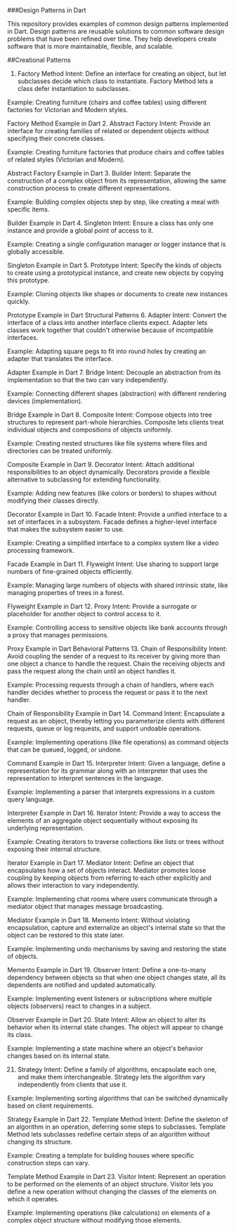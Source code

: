 
###Design Patterns in Dart


This repository provides examples of common design patterns implemented in Dart. Design patterns are reusable solutions to common software design problems that have been refined over time. They help developers create software that is more maintainable, flexible, and scalable.

##Creational Patterns
1. Factory Method
Intent: Define an interface for creating an object, but let subclasses decide which class to instantiate. Factory Method lets a class defer instantiation to subclasses.

Example: Creating furniture (chairs and coffee tables) using different factories for Victorian and Modern styles.

Factory Method Example in Dart
2. Abstract Factory
Intent: Provide an interface for creating families of related or dependent objects without specifying their concrete classes.

Example: Creating furniture factories that produce chairs and coffee tables of related styles (Victorian and Modern).

Abstract Factory Example in Dart
3. Builder
Intent: Separate the construction of a complex object from its representation, allowing the same construction process to create different representations.

Example: Building complex objects step by step, like creating a meal with specific items.

Builder Example in Dart
4. Singleton
Intent: Ensure a class has only one instance and provide a global point of access to it.

Example: Creating a single configuration manager or logger instance that is globally accessible.

Singleton Example in Dart
5. Prototype
Intent: Specify the kinds of objects to create using a prototypical instance, and create new objects by copying this prototype.

Example: Cloning objects like shapes or documents to create new instances quickly.

Prototype Example in Dart
Structural Patterns
6. Adapter
Intent: Convert the interface of a class into another interface clients expect. Adapter lets classes work together that couldn't otherwise because of incompatible interfaces.

Example: Adapting square pegs to fit into round holes by creating an adapter that translates the interface.

Adapter Example in Dart
7. Bridge
Intent: Decouple an abstraction from its implementation so that the two can vary independently.

Example: Connecting different shapes (abstraction) with different rendering devices (implementation).

Bridge Example in Dart
8. Composite
Intent: Compose objects into tree structures to represent part-whole hierarchies. Composite lets clients treat individual objects and compositions of objects uniformly.

Example: Creating nested structures like file systems where files and directories can be treated uniformly.

Composite Example in Dart
9. Decorator
Intent: Attach additional responsibilities to an object dynamically. Decorators provide a flexible alternative to subclassing for extending functionality.

Example: Adding new features (like colors or borders) to shapes without modifying their classes directly.

Decorator Example in Dart
10. Facade
Intent: Provide a unified interface to a set of interfaces in a subsystem. Facade defines a higher-level interface that makes the subsystem easier to use.

Example: Creating a simplified interface to a complex system like a video processing framework.

Facade Example in Dart
11. Flyweight
Intent: Use sharing to support large numbers of fine-grained objects efficiently.

Example: Managing large numbers of objects with shared intrinsic state, like managing properties of trees in a forest.

Flyweight Example in Dart
12. Proxy
Intent: Provide a surrogate or placeholder for another object to control access to it.

Example: Controlling access to sensitive objects like bank accounts through a proxy that manages permissions.

Proxy Example in Dart
Behavioral Patterns
13. Chain of Responsibility
Intent: Avoid coupling the sender of a request to its receiver by giving more than one object a chance to handle the request. Chain the receiving objects and pass the request along the chain until an object handles it.

Example: Processing requests through a chain of handlers, where each handler decides whether to process the request or pass it to the next handler.

Chain of Responsibility Example in Dart
14. Command
Intent: Encapsulate a request as an object, thereby letting you parameterize clients with different requests, queue or log requests, and support undoable operations.

Example: Implementing operations (like file operations) as command objects that can be queued, logged, or undone.

Command Example in Dart
15. Interpreter
Intent: Given a language, define a representation for its grammar along with an interpreter that uses the representation to interpret sentences in the language.

Example: Implementing a parser that interprets expressions in a custom query language.

Interpreter Example in Dart
16. Iterator
Intent: Provide a way to access the elements of an aggregate object sequentially without exposing its underlying representation.

Example: Creating iterators to traverse collections like lists or trees without exposing their internal structure.

Iterator Example in Dart
17. Mediator
Intent: Define an object that encapsulates how a set of objects interact. Mediator promotes loose coupling by keeping objects from referring to each other explicitly and allows their interaction to vary independently.

Example: Implementing chat rooms where users communicate through a mediator object that manages message broadcasting.

Mediator Example in Dart
18. Memento
Intent: Without violating encapsulation, capture and externalize an object's internal state so that the object can be restored to this state later.

Example: Implementing undo mechanisms by saving and restoring the state of objects.

Memento Example in Dart
19. Observer
Intent: Define a one-to-many dependency between objects so that when one object changes state, all its dependents are notified and updated automatically.

Example: Implementing event listeners or subscriptions where multiple objects (observers) react to changes in a subject.

Observer Example in Dart
20. State
Intent: Allow an object to alter its behavior when its internal state changes. The object will appear to change its class.

Example: Implementing a state machine where an object's behavior changes based on its internal state.


21. Strategy
Intent: Define a family of algorithms, encapsulate each one, and make them interchangeable. Strategy lets the algorithm vary independently from clients that use it.

Example: Implementing sorting algorithms that can be switched dynamically based on client requirements.

Strategy Example in Dart
22. Template Method
Intent: Define the skeleton of an algorithm in an operation, deferring some steps to subclasses. Template Method lets subclasses redefine certain steps of an algorithm without changing its structure.

Example: Creating a template for building houses where specific construction steps can vary.

Template Method Example in Dart
23. Visitor
Intent: Represent an operation to be performed on the elements of an object structure. Visitor lets you define a new operation without changing the classes of the elements on which it operates.

Example: Implementing operations (like calculations) on elements of a complex object structure without modifying those elements.

